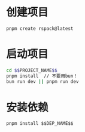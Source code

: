 # 创建项目
`pnpm create rspack@latest`

# 启动项目
```bash
cd $$PROJECT_NAME$$
pnpm install  // 不要用bun！
bun run dev || pnpm run dev
```

# 安装依赖
`pnpm install $$DEP_NAME$$`
